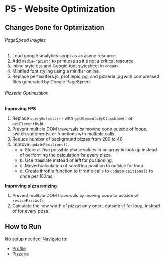 P5 - Website Optimization
============================

Changes Done for Optimization
------------------------------
###### PageSpeed Insights
1. Load google-analytics script as an async resource.
2. Add `media="print"` to print.css so it's not a critical resource.
3. Inline style.css and Google font stylesheet in `<head>`.
4. Minified font styling using a minifier online.
5. Replace perfmatters.js, profilepic.jpg, and pizzeria.jpg with compressed files generated by Google PageSpeed.


###### Pizzeria Optimization
**Improving FPS**

1. Replace `querySelector()` with `getElementsByClassName()` or `getElementById`.
2. Prevent multiple DOM traversals by moving code outside of loops, switch statements, or functions with multiple calls.
3. Reduce number of background pizzas from 200 to 40.
4. Improve `updatePositions()`.
    * a. Store all five possible phase values in an array to look up instead of performing the calculation for every pizza.
    * b. Use translate instead of left for positioning.
    * c. Moved calculation of scrollTop position to outside for loop.
    * d. Create throttle function to throttle calls to `updatePositions()` to once per 100ms.

**Improving pizza resizing**

1. Prevent mulitple DOM traversals by moving code to outside of `resizePizzas()`.
2. Calculate the new width of pizzas only once, outside of for loop, instead of for every pizza.

How to Run
--------------------------------
No setup needed. Navigate to:
* [Profile](http://lisatd.githib.io)
* [Pizzeria](http://lisatd.github.io/views/pizza.html)